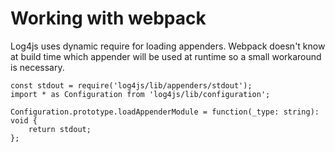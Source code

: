 # Working with webpack 

Log4js uses dynamic require for loading appenders. Webpack doesn't know at build time which appender will be used at runtime so a small workaround is necessary.

```
const stdout = require('log4js/lib/appenders/stdout');
import * as Configuration from 'log4js/lib/configuration';

Configuration.prototype.loadAppenderModule = function(_type: string): void {
	return stdout;
};
```

